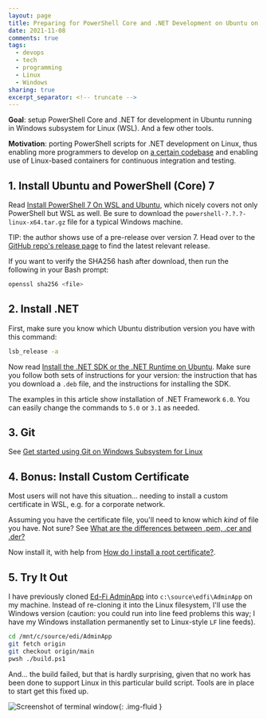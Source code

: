 ```yaml
---
layout: page
title: Preparing for PowerShell Core and .NET Development on Ubuntu on Windows
date: 2021-11-08
comments: true
tags:
  - devops
  - tech
  - programming
  - Linux
  - Windows
sharing: true
excerpt_separator: <!-- truncate -->
---
```


**Goal**: setup PowerShell Core and .NET for development in Ubuntu running in
Windows subsystem for Linux (WSL). And a few other tools.

**Motivation**: porting PowerShell scripts for .NET development on Linux, thus
enabling more programmers to develop on [a certain
codebase](https://github.com/Ed-Fi-Alliance-OSS) and enabling use of Linux-based
containers for continuous integration and testing.

<!-- truncate -->

## 1. Install Ubuntu and PowerShell (Core) 7

Read [Install PowerShell 7 On WSL and
Ubuntu](https://www.saggiehaim.net/install-powershell-7-on-wsl-and-ubuntu/),
which nicely covers not only PowerShell but WSL as well. Be sure to download the
`powershell-?.?.?-linux-x64.tar.gz` file for a typical Windows machine.

TIP: the author shows use of a pre-release over version 7. Head over to the
[GitHub repo's release page](https://github.com/PowerShell/PowerShell/releases/)
to find the latest relevant release.

If you want to verify the SHA256 hash after download, then run the following in
your Bash prompt:

```bash
openssl sha256 <file>
```

## 2. Install .NET

First, make sure you know which Ubuntu distribution version you have with this
command:

```bash
lsb_release -a
```

Now read [Install the .NET SDK or the .NET Runtime on
Ubuntu](https://docs.microsoft.com/en-us/dotnet/core/install/linux-ubuntu). Make
sure you follow both sets of instructions for your version: the instruction that
has you download a `.deb` file, and the instructions for installing the SDK.

The examples in this article show installation of .NET Framework `6.0`. You  can
easily change the commands to `5.0` or `3.1` as needed.

## 3. Git

See [Get started using Git on Windows Subsystem for
Linux](https://docs.microsoft.com/en-us/windows/wsl/tutorials/wsl-git)

## 4. Bonus: Install Custom Certificate

Most users will not have this situation... needing to install a custom
certificate in WSL, e.g. for a corporate network.

Assuming you have the certificate file, you'll need to know which _kind_ of file
you have. Not sure? See [What are the differences between .pem, .cer and
.der?](https://stackoverflow.com/questions/22743415/what-are-the-differences-between-pem-cer-and-der/22743616)

Now install it, with help from [How do I install a root
certificate?](https://askubuntu.com/questions/73287/how-do-i-install-a-root-certificate).

## 5. Try It Out

I have previously cloned [Ed-Fi
AdminApp](https://www.github.com/Ed-Fi-Alliance-OSS/AdminApp) into
`c:\source\edfi\AdminApp` on my machine. Instead of re-cloning it into the Linux
filesystem, I'll use the Windows version (caution: you could run into line feed
problems this way; I have my Windows installation permanently set to Linux-style
`LF` line feeds).

```bash
cd /mnt/c/source/edi/AdminApp
git fetch origin
git checkout origin/main
pwsh ./build.ps1
```

And... the build failed, but that is hardly surprising, given that no work has
been done to support Linux in this particular build script. Tools are in place
to start get this fixed up.

![Screenshot of terminal window](https://blog.safnet.com/images/pshell-dotnet-wsl-adminapp.jpg){: .img-fluid }
